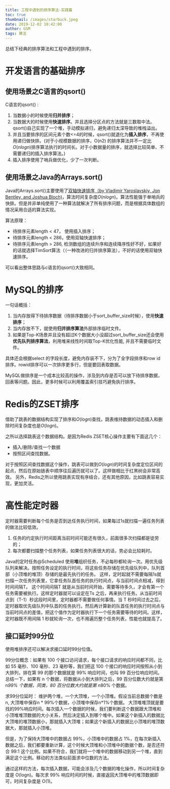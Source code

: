 ```yaml
---
title: 工程中遇到的排序算法-实践篇
toc: true
thumbnail: /images/starbuck.jpeg
date: 2019-12-02 10:42:00
author: GSM 
tags: 算法
---
```

总结下经典的排序算法和工程中遇到的排序。
<!--more-->

# 开发语言的基础排序
## 使用场景之C语言的qsort()
C语言的qsort() : 
1. 当数据小的时候使用**归并排序**；
2. 当数据大的时候使用**快速排序**。并且选择分区点的方法就是三数取中法。qsort()自己实现了一个堆，手动模拟递归，避免递归太深导致的堆栈溢出。
3. 并且当要排序的区间元素个数<=4的时候，qsort()就退化为**插入排序**，不再使用递归做快排。(对于小规模数据的排序，O(n2) 的排序算法并不一定比 $O(nlogn)$排序算法执行的时间长。对于小数据量的排序，就选择比较简单、不需要递归的插入排序算法。)
4. 插入排序使用了哨兵做优化，少了一次判断。

## 使用场景之Java的Arrays.sort()
Java的Arrays.sort()主要使用了[双轴快速排序（by Vladimir Yaroslavskiy, Jon Bentley, and Joshua Bloch)](https://www.cnblogs.com/nullzx/p/5880191.html)，算法时间复杂度$O(nlogn)$。算法性能强于单哨兵的快排。但是并非单纯使用了一种算法就解决了所有排序问题，而是根据具体数组的情况采用合适的算法实现。

算法原理：
- 待排序元素length < 47， 使用插入排序；
- 待排序元素length < 286，使用双轴快速排序；
- 待排序元素length > 286, 检测数组的连续升序和连续降序性好不好，如果好的话就选择TimSort算法（（一种改进的归并排序算法），不好的话使用双轴快速排序。

可以看出整体思路与c语言的qsort()大致相同。

# MySQL的排序
一句话概括：

1. 当内存放得下待排序数据（待排序数据小于sort_buffer_size时候），使用**快速排序**；
2. 当内存放不下，就使用**归并排序算法**外部排序临时文件。
3. 如果是Top-K场景并且没有超过K个数据大小没超过sort_buffer_size还会使用**优先队列排序算法**，利用堆来线性时间取Top-K优化性能, 并且不需要临时文件。

具体还会根据select 的字段长度，避免内存装不下，分为了全字段排序和row id排序。rowid排序可以一次排序更多行，但是要回表取数据。

MySQL做排序是一个成本比较高的操作，涉及到内存是否可以放下待排序数据，回表等问题。因此，更多时候可以利用覆盖索引技巧避免执行排序。

# Redis的ZSET排序
借助了跳表的数据结构实现了排序和$O(logn)$查找，跳表维持数据的动态插入和删除时间复杂度也是$O(logn)$。


之所以选择跳表这个数据结构。是因为Redis ZSET核心操作主要有下面这几个：

- 插入/删除/查找一个数据
- 按照区间查找数据。

对于按照区间查找数据这个操作，跳表可以做到$O(logn)$的时间复杂度定位区间的起点，然后在原始链表中顺序往后遍历就可以了。这样做相比于红黑树会非常高效。
另外，Redis之所以使用跳表实现有序结合，还有其他原因，比如跳表容易实现，更加灵活。

# 高性能定时器
定时器需要判断每个任务是否到达任务执行时间，如果每过1s就扫描一遍任务列表的做法比较低效。
1. 任务的约定执行时间距离当前时间可能还有很久，前面很多次扫描都是徒劳的；
2. 每次都要扫描整个任务列表，如果任务列表很大的话，势必会比较耗时。

Java的定时任务@Scheduled 使用**堆**组织任务，不必每秒都轮询一次。用优先级队列来解决。按照任务设定的执行时间，将这些任务存储在优先级队列中，队列首部（小顶堆的堆顶）存储的是最先执行的任务。
这样，定时起就不需要每隔1s就扫描一次任务列表里，它拿任务队首任务的执行时间点，与当前时间点相减，得到时间间隔T。 这个时间间隔T 就是从当前时间开始，需要等待多久，才会有第一个任务需要被执行。这样定时器就可以设定在Ts 之后，再来执行任务。从当前时间点到（T-1）秒这段时间里，定时器都不需要做任何事情。当 T 秒时间过去之后，定时器取优先级队列中队首的任务执行。然后再计算新的队首任务的执行时间点与当前时间点的差值，把这个值作为定时器执行下一个任务需要等待的时间。这样，定时器既不用间隔 1 秒就轮询一次，也不用遍历整个任务列表，性能也就提高了。

## 接口延时99分位
使用堆排序还可以解决求接口延时99分位值。

99分位概念：如果有 100 个接口访问请求，每个接口请求的响应时间都不同，比如 55 毫秒、100 毫秒、23 毫秒等，我们把这 100 个接口的响应时间按照从小到大排列，排在第 99 的那个数据就是 99% 响应时间，也叫 99 百分位响应时间。总结一下，如果有 n 个数据，将数据从小到大排列之后，99 百分位数大约就是第 n*99% 个数据，同类，80 百分位数大约就是第 n*80% 个数据。

求99分位延时： 
维护两个堆，一个大顶堆，一个小顶堆。假设当前总数据个数是n, 大顶堆中保存n * 99%个数据，小顶堆中保存n*1%个数据。 大顶堆堆顶就是要找的99%响应时间。每次插入一个数据的时候，我们要判断这个数据跟大顶堆和小顶堆堆顶数据的大小关系，然后决定插入到哪个堆中。如果这个新插入的数据比大顶堆的堆顶数据小，那就插入大顶堆；如果这个新插入的数据比小顶堆的堆顶数据大，那就插入小顶堆。 

但是，为了保持大顶堆中的数据占 99%，小顶堆中的数据占 1%，在每次新插入数据之后，我们都要重新计算，这个时候大顶堆和小顶堆中的数据个数，是否还符合 99:1 这个比例。如果不符合，我们就将一个堆中的数据移动到另一个堆，直到满足这个比例。移动的方法类似前面求中位数的方法。

通过这样的方法，每次插入数据，可能会涉及几个数据的堆化操作，所以时间复杂度是 O(logn)。每次求 99% 响应时间的时候，直接返回大顶堆中的堆顶数据即可，时间复杂度是 O(1)。




















